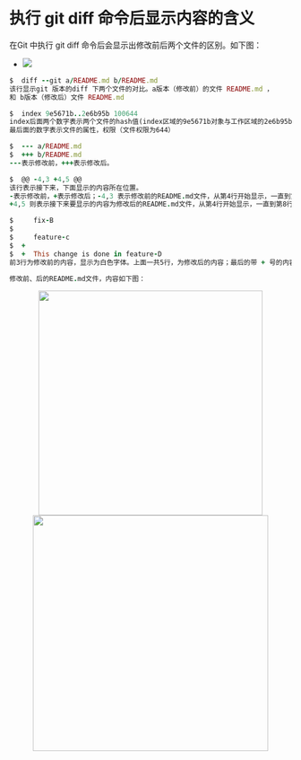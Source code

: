 # 执行 git diff 命令后显示内容的含义

在Git 中执行 git diff 命令后会显示出修改前后两个文件的区别。如下图：

- ![](https://cdn.jsdelivr.net/gh/2234416233/myImage/img/20190122092441741.png)


```ruby
$  diff --git a/README.md b/README.md    
该行显示git 版本的diff 下两个文件的对比。a版本（修改前）的文件 README.md ，
和 b版本（修改后）文件 README.md  

$  index 9e5671b..2e6b95b 100644  
index后面两个数字表示两个文件的hash值(index区域的9e5671b对象与工作区域的2e6b95b对象对比)
最后面的数字表示文件的属性，权限（文件权限为644） 

$  --- a/README.md
$  +++ b/README.md
---表示修改前，+++表示修改后。 

$  @@ -4,3 +4,5 @@
该行表示接下来，下面显示的内容所在位置。
-表示修改前，+表示修改后；-4,3 表示修改前的README.md文件，从第4行开始显示，一直到第6行（上面的4为起始行，3为向后偏移的行数。即显示修改前该文件第4至第6行的内容）。
+4,5 则表示接下来要显示的内容为修改后的README.md文件，从第4行开始显示，一直到第8行（从第4行开始，延续到向后偏移5行）。

$     fix-B
$  
$     feature-c
$  +
$  +  This change is done in feature-D
前3行为修改前的内容，显示为白色字体。上面一共5行，为修改后的内容；最后的带 + 号的内容为修改后所增加的内容（以绿色字体显示，表示与修改前内容有区别的部分）。 

修改前、后的README.md文件，内容如下图：
```



<center class="half">
    <img src="https://cdn.jsdelivr.net/gh/2234416233/myImage/img/20190122100420330.png" width="400"/>
    <img src="https://cdn.jsdelivr.net/gh/2234416233/myImage/img/20190122100206207.png" width="420"/>
</center>







